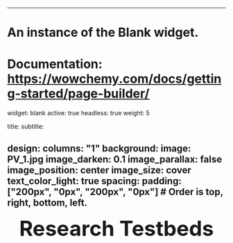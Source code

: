 
---
# An instance of the Blank widget.
# Documentation: https://wowchemy.com/docs/getting-started/page-builder/
widget: blank
active: true
headless: true
weight: 5

title: 
subtitle:

design:
  columns: "1"
  background:
    image: PV_1.jpg
    image_darken: 0.1
    image_parallax: false
    image_position: center
    image_size: cover
    text_color_light: true
  spacing:
    padding: ["200px", "0px", "200px", "0px"]   # Order is top, right, bottom, left.
---

**<div style="text-align: center"><font size="7">Research Testbeds</font> </div>**